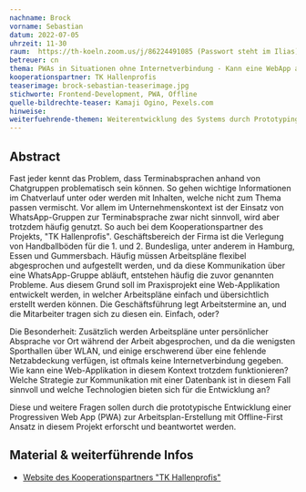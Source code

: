 ```yaml
---
nachname: Brock
vorname: Sebastian
datum: 2022-07-05
uhrzeit: 11-30
raum:  https://th-koeln.zoom.us/j/86224491085 (Passwort steht im Ilias) Präsentation
betreuer: cn
thema: PWAs in Situationen ohne Internetverbindung - Kann eine WebApp auch offline funktionieren?
kooperationspartner: TK Hallenprofis
teaserimage: brock-sebastian-teaserimage.jpg
stichworte: Frontend-Development, PWA, Offline
quelle-bildrechte-teaser: Kamaji Ogino, Pexels.com
hinweise:
weiterfuehrende-themen: Weiterentwicklung des Systems durch Prototyping | Erfassen und Optimieren des Datenverbrauchs des Systems
---
```


## Abstract

Fast jeder kennt das Problem, dass Terminabsprachen anhand von Chatgruppen problematisch sein können. So gehen wichtige Informationen im Chatverlauf unter oder werden mit Inhalten, welche nicht zum Thema passen vermischt. Vor allem im Unternehmenskontext ist der Einsatz von WhatsApp-Gruppen zur Terminabsprache zwar nicht sinnvoll, wird aber trotzdem häufig genutzt.
So auch bei dem Kooperationspartner des Projekts, "TK Hallenprofis". Geschäftsbereich der Firma ist die Verlegung von Handballböden für die 1. und 2. Bundesliga, unter anderem in Hamburg, Essen und Gummersbach.
Häufig müssen Arbeitspläne flexibel abgesprochen und aufgestellt werden, und da diese Kommunikation über eine WhatsApp-Gruppe abläuft, entstehen häufig die zuvor genannten Probleme.
Aus diesem Grund soll im Praxisprojekt eine Web-Applikation entwickelt werden, in welcher Arbeitspläne einfach und übersichtlich erstellt werden können. Die Geschäftsführung legt Arbeitstermine an, und die Mitarbeiter tragen sich zu diesen ein. Einfach, oder?

Die Besonderheit: Zusätzlich werden Arbeitspläne unter persönlicher Absprache vor Ort während der Arbeit abgesprochen, und da die wenigsten Sporthallen über WLAN, und einige erschwerend über eine fehlende Netzabdeckung verfügen, ist oftmals keine Internetverbindung gegeben. Wie kann eine Web-Applikation in diesem Kontext trotzdem funktionieren? Welche Strategie zur Kommunikation mit einer Datenbank ist in diesem Fall sinnvoll und welche Technologien bieten sich für die Entwicklung an?

Diese und weitere Fragen sollen durch die prototypische Entwicklung einer Progressiven Web App (PWA) zur Arbeitsplan-Erstellung mit Offline-First Ansatz in diesem Projekt erforscht und beantwortet werden.


## Material & weiterführende Infos
- [Website des Kooperationspartners "TK Hallenprofis"](https://www.tk-sport-events.de)
